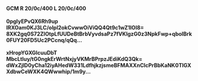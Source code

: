 #### GCM R 20/0c/400 L 20/0c/400
**0pgIyEPvQX6Rh9up**<br/>**lRXOam0KJ3LC/oIpl2okCvwwOiViQQ4Qt9c1wZ1lOl8=**<br/>**8XK2gq0S72ZIOtpLfUUDeBtBrbVyvdsaPz7fVKlgzG0z3NpkFwp+qboIBrk0FUY20FD5Uc2PCcnq/qQq...**<br/><br/>
**xHropYGXGIcuuDbT**<br/>**MbcLtIuy/tG0ngkErWrtNxjyVKMrBPrpzJEdiKdQ3Qk=**<br/>**dWxZjlD0yCha12iyAHedW331LdfhjkzjsmeBFMAXXnCIcPrBbKaNK0TlGXXdbwCeWXK4QWwwhip/1m9y...**